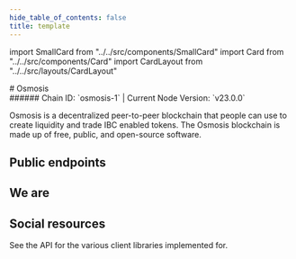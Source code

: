 ```yaml
---
hide_table_of_contents: false
title: template
---
```


import SmallCard from "../../src/components/SmallCard"
import Card from "../../src/components/Card"
import CardLayout from "../../src/layouts/CardLayout"

<div class="h1-with-icon icon-osmosis">
# Osmosis
</div>
###### Chain ID: `osmosis-1` | Current Node Version: `v23.0.0`

Osmosis is a decentralized peer-to-peer blockchain that people can use to create liquidity and trade IBC enabled tokens. The Osmosis blockchain is made up of free, public, and open-source software.

## Public endpoints 

<CardLayout autoFitEnabled={true}>
    <SmallCard to="https://osmosis.rpc.mainnet.noders.team" header={{label: "RPC Endpoint", translateId: "rpc-endpoint"}}/>
    <SmallCard
        to="#"
        header={{
            label: "RPC Endpoint",
            translateId: "rpc-endpoint",
        }}
    />
    <SmallCard
        to="#"
        header={{
            label: "API Endpoint",
            translateId: "api-endpoint",
        }}
    />
    <SmallCard
        to="#"
        header={{
            label: "gRPC-Web Endpoint",
            translateId: "grpc-endpoint",
        }}
    />
</CardLayout>

## We are

<CardLayout autoFitEnabled={true}>
    <Card
        to="#"
        header={{
            label: "Stake with us",
            translateId: "developer-programs",
        }}
        body={{
            label: "Learn about the React Native SDKs and how to quickly start building on Solana Mobile.",
            translateId: "learn-programs",
        }}
        iconPath="img/react-native-96.svg"
    />
    <Card
        to="#"
        header={{
            label: "Our validator",
            translateId: "development-setup",
        }}
        body={{
            label: "Learn how to build a native Android app using the core Solana Kotlin SDKs.",
            translateId: "development-setup-body",
        }}
        iconPath="img/kotlin-icon-32.svg"
    />
</CardLayout>

## Social resources
See the API for the various client libraries implemented for.

<CardLayout autoFitEnabled={false}>
    <SmallCard
        to="#"
        header={{
            label: "Website",
            translateId: "typescript-reference",
        }}
        iconPath="img/typescript-icon.png"
    />
    <SmallCard
        to="#"
        header={{
            label: "Github",
            translateId: "github-reference",
        }}
        iconPath="img/typescript-icon.png"
    />
    <SmallCard
        to="#"
        header={{
            label: "Discord",
            translateId: "discord-reference",
        }}
        iconPath="img/typescript-icon.png"
    />
    <SmallCard
        to="#"
        header={{
            label: "X",
            translateId: "x-reference",
        }}
        iconPath="img/typescript-icon.png"
    />
    <SmallCard
        to="#"
        header={{
            label: "Telegram",
            translateId: "telegram-reference",
        }}
        iconPath="img/typescript-icon.png"
    />
</CardLayout>
